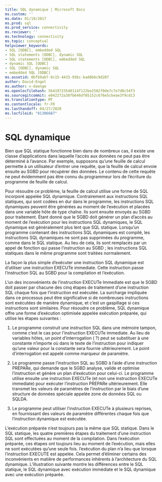 ```yaml
---
title: SQL dynamique | Microsoft Docs
ms.custom: ''
ms.date: 01/19/2017
ms.prod: sql
ms.prod_service: connectivity
ms.reviewer: ''
ms.technology: connectivity
ms.topic: conceptual
helpviewer_keywords:
- SQL [ODBC], embedded SQL
- SQL statements [ODBC], dynamic SQL
- SQL statements [ODBC], embedded SQL
- dynamic SQL [ODBC]
- SQL [ODBC], dynamic SQL
- embedded SQL [ODBC]
ms.assetid: 0bfb9ab7-9c15-4433-93bc-bad8b6c9d287
author: David-Engel
ms.author: v-daenge
ms.openlocfilehash: 56419723540114f122be2582f0de7c7e7d0c54f3
ms.sourcegitcommit: e042272a38fb646df05152c676e5cbeae3f9cd13
ms.translationtype: MT
ms.contentlocale: fr-FR
ms.lasthandoff: 04/27/2020
ms.locfileid: "81306687"
---
```

# <a name="dynamic-sql"></a>SQL dynamique
Bien que SQL statique fonctionne bien dans de nombreux cas, il existe une classe d’applications dans laquelle l’accès aux données ne peut pas être déterminé à l’avance. Par exemple, supposons qu’une feuille de calcul permette à un utilisateur d’entrer une requête, que la feuille de calcul envoie ensuite au SGBD pour récupérer des données. Le contenu de cette requête ne peut évidemment pas être connu du programmeur lors de l’écriture du programme de feuille de calcul.  
  
 Pour résoudre ce problème, la feuille de calcul utilise une forme de SQL incorporé appelée SQL dynamique. Contrairement aux instructions SQL statiques, qui sont codées en dur dans le programme, les instructions SQL dynamiques peuvent être générées au moment de l’exécution et placées dans une variable hôte de type chaîne. Ils sont ensuite envoyés au SGBD pour traitement. Étant donné que le SGBD doit générer un plan d’accès au moment de l’exécution pour les instructions SQL dynamiques, le SQL dynamique est généralement plus lent que SQL statique. Lorsqu’un programme contenant des instructions SQL dynamiques est compilé, les instructions SQL dynamiques ne sont pas supprimées du programme, comme dans le SQL statique. Au lieu de cela, ils sont remplacés par un appel de fonction qui passe l’instruction au SGBD ; les instructions SQL statiques dans le même programme sont traitées normalement.  
  
 La façon la plus simple d’exécuter une instruction SQL dynamique est d’utiliser une instruction EXECUTe immediate. Cette instruction passe l’instruction SQL au SGBD pour la compilation et l’exécution.  
  
 L’un des inconvénients de l’instruction EXECUTe Immediate est que le SGBD doit passer par chacune des cinq étapes de traitement d’une instruction SQL chaque fois que l’instruction est exécutée. La surcharge impliquée dans ce processus peut être significative si de nombreuses instructions sont exécutées de manière dynamique, et c’est un gaspillage si ces instructions sont similaires. Pour résoudre ce problème, SQL dynamique offre une forme d’exécution optimisée appelée exécution préparée, qui utilise les étapes suivantes :  
  
1.  Le programme construit une instruction SQL dans une mémoire tampon, comme c’est le cas pour l’instruction EXECUTe immediate. Au lieu de variables hôtes, un point d’interrogation ( ?) peut se substituer à une constante n’importe où dans le texte de l’instruction pour indiquer qu’une valeur pour la constante sera fournie ultérieurement. Le point d’interrogation est appelé comme marqueur de paramètre.  
  
2.  Le programme passe l’instruction SQL au SGBD à l’aide d’une instruction PREPARe, qui demande que le SGBD analyse, valide et optimise l’instruction et génère un plan d’exécution pour celui-ci. Le programme utilise ensuite une instruction EXECUTe (et non une instruction EXECUTe immediate) pour exécuter l’instruction PREPARe ultérieurement. Elle transmet les valeurs de paramètres de l’instruction par le biais d’une structure de données spéciale appelée zone de données SQL ou SQLDA.  
  
3.  Le programme peut utiliser l’instruction EXECUTe à plusieurs reprises, en fournissant des valeurs de paramètre différentes chaque fois que l’instruction dynamique est exécutée.  
  
 L’exécution préparée n’est toujours pas la même que SQL statique. Dans le SQL statique, les quatre premières étapes du traitement d’une instruction SQL sont effectuées au moment de la compilation. Dans l’exécution préparée, ces étapes ont toujours lieu au moment de l’exécution, mais elles ne sont exécutées qu’une seule fois. l’exécution du plan n’a lieu que lorsque l’instruction EXECUTE est appelée. Cela permet d’éliminer certains des inconvénients en matière de performances inhérents à l’architecture du SQL dynamique. L’illustration suivante montre les différences entre le SQL statique, le SQL dynamique avec exécution immédiate et le SQL dynamique avec une exécution préparée.
